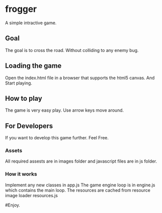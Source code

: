 # frogger

A simple intractive game. 

## Goal
The goal is to cross the road. Without colliding to any enemy bug.

## Loading the game
Open the index.html file in a browser that supports the html5 canvas.
And Start playing.

## How to play
The game is very easy play. Use arrow keys move around.

## For Developers
If you want to develop this game further. Feel Free.
### Assets
All required assests are in images folder and javascript files are in js folder.
### How it works
Implement any new classes in app.js
The game engine loop is in engine.js which contains the main loop.
The resources are cached from resource image loader resources.js

#Enjoy.
